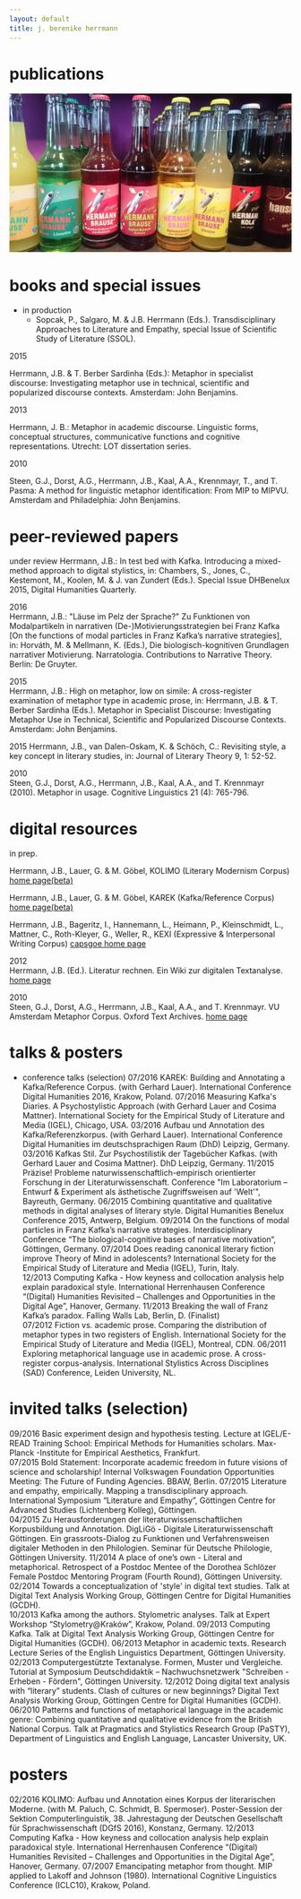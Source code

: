 ```yaml
---
layout: default
title: j. berenike herrmann
---
```



# publications
<img src="images/brause.JPG" alt="Brause" class="ri"/>


# books and special issues  
- in production
  - Sopcak, P., Salgaro, M. & J.B. Herrmann (Eds.). Transdisciplinary Approaches to Literature and Empathy, special Issue of Scientific Study of Literature (SSOL). 
 
2015	
 
  Herrmann, J.B. & T. Berber Sardinha (Eds.): Metaphor in specialist discourse: Investigating metaphor use in technical, scientific and popularized discourse contexts. Amsterdam: John Benjamins. 
 
2013	
  
 Herrmann, J. B.: Metaphor in academic discourse. Linguistic forms, conceptual structures, communicative functions and cognitive representations. Utrecht: LOT dissertation series. 
 
2010	

 Steen, G.J., Dorst, A.G., Herrmann, J.B., Kaal, A.A., Krennmayr, T., and T. Pasma: A method for linguistic metaphor identification: From MIP to MIPVU. Amsterdam and Philadelphia: John Benjamins. 


# peer-reviewed papers  
under review
 Herrmann, J.B.: In test bed with Kafka. Introducing a mixed-method approach to digital stylistics, in: Chambers, S., Jones, C., Kestemont, M., Koolen, M. & J. van Zundert (Eds.). Special Issue DHBenelux 2015, Digital Humanities Quarterly.  
 
2016	
 Herrmann, J.B.: "Läuse im Pelz der Sprache?" Zu Funktionen von Modalpartikeln in narrativen (De-)Motivierungsstrategien bei Franz Kafka [On the functions of modal particles in Franz Kafka’s narrative strategies], in: Horváth, M. & Mellmann, K. (Eds.), Die biologisch-kognitiven Grundlagen narrativer Motivierung. Narratologia. Contributions to Narrative Theory. Berlin: De Gruyter. 
 
2015	
 Herrmann, J.B.: High on metaphor, low on simile: A cross-register examination of metaphor type in academic prose, in: Herrmann, J.B. & T. Berber Sardinha (Eds.). Metaphor in Specialist Discourse: Investigating Metaphor Use in Technical, Scientific and Popularized Discourse Contexts. Amsterdam: John Benjamins.
 
2015
 Herrmann, J.B., van Dalen-Oskam, K. & Schöch, C.: Revisiting style, a key concept in literary studies, in: Journal of Literary Theory  9, 1: 52-52.
 
2010	
 Steen, G.J., Dorst, A.G., Herrmann, J.B., Kaal, A.A., and T. Krennmayr (2010). Metaphor in usage. Cognitive Linguistics 21 (4): 765-796.
 
 
# digital resources  
in prep.
 
 Herrmann, J.B., Lauer, G. & M. Göbel, KOLIMO (Literary Modernism Corpus)   <a href="https://www.kolimo.uni-goettingen.de/" target="_blank">home page(beta)</a> 
 
 Herrmann, J.B., Lauer, G. & M. Göbel, KAREK (Kafka/Reference Corpus)   <a href="https://www.kolimo.uni-goettingen.de/" target="_blank">home page(beta)</a> 
 
 Herrmann, J.B., Bageritz, I., Hannemann, L., Heimann, P., Kleinschmidt, L., Mattner, C., Roth-Kleyer, G., Weller, R., KEXI (Expressive & Interpersonal Writing Corpus)  <a href="https://capsgoe.wordpress.com/" target="_blank"> capsgoe home page</a>  
 
2012	
 Herrmann, J.B. (Ed.). Literatur rechnen. Ein Wiki zur digitalen Textanalyse.   <a href="http://litre.uni-goettingen.de/" target="_blank">home page</a> 
 
2010	
 Steen, G.J., Dorst, A.G., Herrmann, J.B., Kaal, A.A., and T. Krennmayr. VU Amsterdam Metaphor Corpus. Oxford Text Archives.   <a href="http://www.ota.ox.ac.uk/headers/2541.xml" target="_blank">home page</a>  
 
 
# talks & posters 

- conference talks (selection) 
07/2016 KAREK: Building and Annotating a Kafka/Reference Corpus. (with Gerhard Lauer). International Conference Digital Humanities 2016, Krakow, Poland. 
07/2016 Measuring Kafka's Diaries. A Psychostylistic Approach (with Gerhard Lauer and Cosima Mattner). International Society for the Empirical Study of Literature and Media (IGEL), Chicago, USA. 
03/2016 Aufbau und Annotation des Kafka/Referenzkorpus. (with Gerhard Lauer). International Conference Digital Humanities im deutschsprachigen Raum (DhD) Leipzig, Germany. 
03/2016 Kafkas Stil. Zur Psychostilistik der Tagebücher Kafkas. (with Gerhard Lauer and Cosima Mattner). DhD Leipzig, Germany. 
11/2015  Präzise! Probleme naturwissenschaftlich-empirisch orientierter Forschung in der Literaturwissenschaft. Conference "Im Laboratorium – Entwurf & Experiment als ästhetische Zugriffsweisen auf 'Welt'", Bayreuth, Germany. 
06/2015	 Combining quantitative and qualitative methods in digital analyses of literary style. Digital Humanities Benelux Conference 2015, Antwerp, Belgium. 
09/2014	 On the functions of modal particles in Franz Kafka’s narrative strategies. Interdisciplinary Conference “The biological-cognitive bases of narrative motivation“, Göttingen, Germany. 
07/2014	 Does reading canonical literary fiction improve Theory of Mind in adolescents? International Society for the Empirical Study of Literature and Media (IGEL), Turin, Italy.  
12/2013	 Computing Kafka - How keyness and collocation analysis help explain paradoxical style. International Herrenhausen Conference “(Digital) Humanities Revisited – Challenges and Opportunities in the Digital Age”, Hanover, Germany. 
11/2013	 Breaking the wall of Franz Kafka’s paradox. Falling Walls Lab, Berlin, D. (Finalist)  
07/2012  Fiction vs. academic prose. Comparing the distribution of metaphor types in two registers of English. International Society for the Empirical Study of Literature and Media (IGEL), Montreal, CDN. 
06/2011  Exploring metaphorical language use in academic prose. A cross-register corpus-analysis. International Stylistics Across Disciplines (SAD) Conference, Leiden University, NL. 
  
# invited talks (selection)  
 
 09/2016	 Basic experiment design and hypothesis testing. Lecture at IGEL/E-READ Training School: Empirical Methods for Humanities scholars. Max-Planck -Institute for Empirical Aesthetics, Frankfurt.  
 07/2015	 Bold Statement: Incorporate academic freedom in future visions of science and scholarship!  Internal Volkswagen Foundation Opportunities Meeting: The Future of Funding Agencies. BBAW, Berlin. 
 07/2015	 Literature and empathy, empirically. Mapping a transdisciplinary approach. International Symposium “Literature and Empathy”, Göttingen Centre for Advanced Studies (Lichtenberg Kolleg), Göttingen.  
 04/2015	 Zu Herausforderungen der literaturwissenschaftlichen Korpusbildung und Annotation. DigLiGö - Digitale Literaturwissenschaft Göttingen. Ein grassroots-Dialog zu Funktionen und Verfahrensweisen digitaler Methoden in den Philologien. Seminar für Deutsche Philologie, Göttingen University. 
 11/2014	 A place of one’s own - Literal and metaphorical. Retrospect of a Postdoc Mentee of the Dorothea Schlözer Female Postdoc Mentoring Program (Fourth Round), Göttingen University. 
 02/2014	 Towards a conceptualization of 'style' in digital text studies. Talk at Digital Text Analysis Working Group, Göttingen Centre for Digital Humanities (GCDH).  
 10/2013	 Kafka among the authors. Stylometric analyses. Talk at Expert Workshop “Stylometry@Kraków”, Krakow, Poland. 
 09/2013	 Computing Kafka. Talk at Digital Text Analysis Working Group, Göttingen Centre for Digital Humanities (GCDH). 
 06/2013  Metaphor in academic texts. Research Lecture Series of the English Linguistics Department, Göttingen University. 
 02/2013  Computergestützte Textanalyse. Formen, Muster und Vergleiche. Tutorial at Symposium Deutschdidaktik – Nachwuchsnetzwerk "Schreiben - Erheben - Fördern", Göttingen University. 
 12/2012  Doing digital text analysis with “literary” students. Clash of cultures or new beginnings? Digital Text Analysis Working Group, Göttingen Centre for Digital Humanities (GCDH). 
 06/2010  Patterns and functions of metaphorical language in the academic genre: Combining quantitative and qualitative evidence from the British National Corpus. Talk at Pragmatics and Stylistics Research Group (PaSTY), Department of Linguistics and English Language, Lancaster University, UK. 
 
 
# posters  
 
 02/2016 KOLIMO: Aufbau und Annotation eines Korpus der literarischen Moderne. (with M. Paluch, C. Schmidt, B. Spermoser). Poster-Session der Sektion Computerlinguistik, 38. Jahrestagung der Deutschen Gesellschaft für Sprachwissenschaft (DGfS 2016), Konstanz, Germany. 
 12/2013 Computing Kafka - How keyness and collocation analysis help explain paradoxical style. International Herrenhausen Conference “(Digital) Humanities Revisited – Challenges and Opportunities in the Digital Age”, Hanover, Germany. 
 07/2007  Emancipating metaphor from thought. MIP applied to Lakoff and Johnson (1980). International Cognitive Linguistics Conference (ICLC10), Krakow, Poland. 